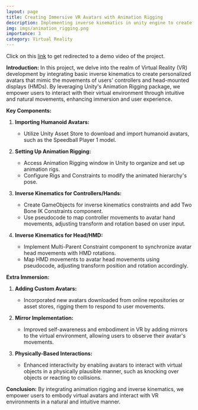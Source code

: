 ```yaml
---
layout: page
title: Creating Immersive VR Avatars with Animation Rigging
description: Implementing inverse kinematics in unity engine to create realistic VR avatars
img: imgs/animation_rigging.png
importance: 3
category: Virtual Reality
---
```


Click on this <a href="https://youtu.be/wIwl_R5OXfo?si=uQBv-wSz__krkigq">link</a> to get redirected to a demo video of the project.

**Introduction:**
In this project, we delve into the realm of Virtual Reality (VR) development by integrating basic inverse kinematics to create personalized avatars that mimic the movements of users' controllers and head-mounted displays (HMDs). By leveraging Unity's Animation Rigging package, we empower users to interact with their virtual environment through intuitive and natural movements, enhancing immersion and user experience.

**Key Components:**

1. **Importing Humanoid Avatars:**
   - Utilize Unity Asset Store to download and import humanoid avatars, such as the Speedball Player 1 model.

2. **Setting Up Animation Rigging:**
   - Access Animation Rigging window in Unity to organize and set up animation rigs.
   - Configure Rigs and Constraints to modify the animated hierarchy's pose.

3. **Inverse Kinematics for Controllers/Hands:**
   - Create GameObjects for inverse kinematics constraints and add Two Bone IK Constraints component.
   - Use pseudocode to map controller movements to avatar hand movements, adjusting transform and rotation based on user input.

4. **Inverse Kinematics for Head/HMD:**
   - Implement Multi-Parent Constraint component to synchronize avatar head movements with HMD rotations.
   - Map HMD movements to avatar head movements using pseudocode, adjusting transform position and rotation accordingly.

**Extra Immersion:**

1. **Adding Custom Avatars:**
   - Incorporated new avatars downloaded from online repositories or asset stores, rigging them to respond to user movements.

2. **Mirror Implementation:**
   - Improved self-awareness and embodiment in VR by adding mirrors to the virtual environment, allowing users to observe their avatar's movements.

3. **Physically-Based Interactions:**
   - Enhanced interactivity by enabling avatars to interact with virtual objects in a physically plausible manner, such as knocking over objects or reacting to collisions.

**Conclusion:**
By integrating animation rigging and inverse kinematics, we empower users to embody virtual avatars and interact with VR environments in a natural and intuitive manner.